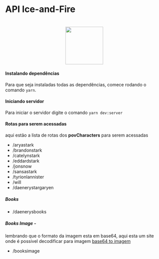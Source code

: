 # API Ice-and-Fire

<h1 align="center">
<img  src='https://crazyleafdesign.com/blog/wp-content/uploads/2016/10/untitled-2.jpg' width="120px"/>
  </h1>

#### Instalando dependências

Para que seja instaladas todas as dependências, comece rodando o comando `yarn`.

#### Iniciando servidor

Para iniciar o servidor digite o comando `yarn dev:server`

#### Rotas para serem acessadas

aqui estão a lista de rotas dos **povCharacters** para serem acessadas

* /aryastark
* /brandonstark
* /catelynstark
* /eddardstark
* /jonsnow
* /sansastark
* /tyrionlannister
* /will
* /daenerystargaryen
##### Books
* /daenerysbooks
##### Books Image -
lembrando que o formato da imagem esta em base64, aqui esta um site onde é possivel decodificar para imagem [base64 to imagem](https://base64.guru/converter/decode/image)
* /booksimage

